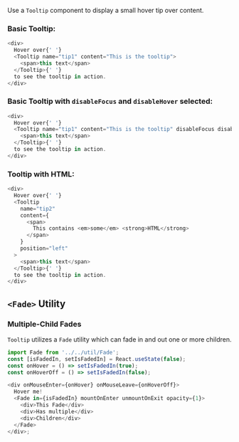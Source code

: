 Use a `Tooltip` component to display a small hover tip over content.

### Basic Tooltip:

```javascript
<div>
  Hover over{' '}
  <Tooltip name="tip1" content="This is the tooltip">
    <span>this text</span>
  </Tooltip>{' '}
  to see the tooltip in action.
</div>
```

### Basic Tooltip with `disableFocus` and `disableHover` selected:

```javascript
<div>
  Hover over{' '}
  <Tooltip name="tip1" content="This is the tooltip" disableFocus disableHover>
    <span>this text</span>
  </Tooltip>{' '}
  to see the tooltip in action.
</div>
```

### Tooltip with HTML:

```javascript
<div>
  Hover over{' '}
  <Tooltip
    name="tip2"
    content={
      <span>
        This contains <em>some</em> <strong>HTML</strong>
      </span>
    }
    position="left"
  >
    <span>this text</span>
  </Tooltip>{' '}
  to see the tooltip in action.
</div>
```

## `<Fade>` Utility

### Multiple-Child Fades

`Tooltip` utilizes a `Fade` utility which can fade in and out one or more children.

```javascript
import Fade from '../../util/Fade';
const [isFadedIn, setIsFadedIn] = React.useState(false);
const onHover = () => setIsFadedIn(true);
const onHoverOff = () => setIsFadedIn(false);

<div onMouseEnter={onHover} onMouseLeave={onHoverOff}>
  Hover me!
  <Fade in={isFadedIn} mountOnEnter unmountOnExit opacity={1}>
    <div>This Fade</div>
    <div>Has multiple</div>
    <div>Children</div>
  </Fade>
</div>;
```
